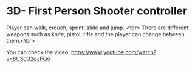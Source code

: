 # 3D- First Person Shooter controller 
Player can walk, crouch, sprint, slide and jump. <\br>
There are different weapons such as knife, pistol, rifle and the player can change between them.<\br>

You can check the video:
https://www.youtube.com/watch?v=8CScG2qJFQo
